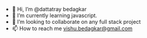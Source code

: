 - 👋 Hi, I’m @dattatray bedagkar
- 🌱 I’m currently learning javascript.
- 💞️ I’m looking to collaborate on any full stack project
- 📫 How to reach me vishu.bedagkar@gmail.com

<!---
dattatray-b/dattatray-b is a ✨ special ✨ repository because its `README.md` (this file) appears on your GitHub profile.
You can click the Preview link to take a look at your changes.
--->
